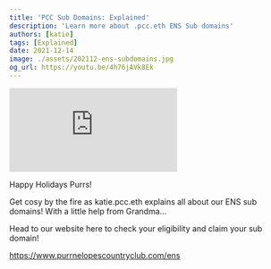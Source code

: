 ```yaml
---
title: 'PCC Sub Domains: Explained'
description: 'Learn more about .pcc.eth ENS Sub domains'
authors: [katie]
tags: [Explained]
date: 2021-12-14
image: ./assets/202112-ens-subdomains.jpg
og_url: https://youtu.be/4h76jAVk8Ek
---
```


<iframe src="https://www.youtube.com/embed/4h76jAVk8Ek" title="YouTube video player" frameborder="0" allow="accelerometer; autoplay; clipboard-write; encrypted-media; gyroscope; picture-in-picture" allowFullScreen></iframe>

<!--truncate-->

Happy Holidays Purrs!

Get cosy by the fire as katie.pcc.eth explains all about our ENS sub domains! With a little help from Grandma...

Head to our website here to check your eligibility and claim your sub domain!

https://www.purrnelopescountryclub.com/ens
